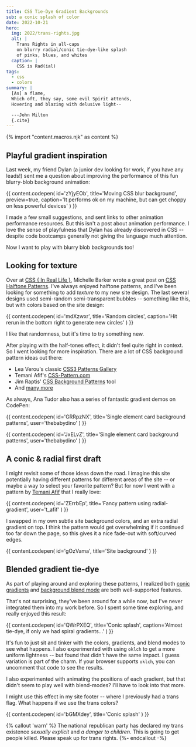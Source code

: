 ```yaml
---
title: CSS Tie-Dye Gradient Backgrounds
sub: a conic splash of color
date: 2022-10-21
hero:
  img: 2022/trans-rights.jpg
  alt: |
    Trans Rights in all-caps
    on blurry radial/conic tie-dye-like splash
    of pinks, blues, and whites
  caption: |
    CSS is Rad(ial)
tags:
  - css
  - colors
summary: |
  [As] a flame,
  Which oft, they say, some evil Spirit attends,
  Hovering and blazing with delusive light--

  ---John Milton
  {.cite}
---
```


{% import "content.macros.njk" as content %}

## Playful gradient inspiration

Last week,
my friend Dylan
(a junior dev looking for work, if you have any leads!)
sent me a question about
improving the performance of this
fun blurry-blob background animation:

{{ content.codepen(
  id='zYjyEOb',
  title='Moving CSS blur background',
  preview=true,
  caption='It performs ok on my machine, but can get choppy on less powerful devices'
) }}

I made a few small suggestions,
and sent links to other animation performance resources.
But this isn't a post about animation performance.
I love the sense of playfulness
that Dylan has already discovered in CSS --
despite code bootcamps generally
not giving the language much attention.

Now I want to play with blurry blob backgrounds too!

## Looking for texture

Over at
[CSS { In Real Life }](https://css-irl.info/),
Michelle Barker
wrote a great post on
[CSS Halftone Patterns](https://css-irl.info/css-halftone-patterns/).
I've always enjoyed halftone patterns,
and I've been looking for something
to add _texture_
to my new site design.
The last several designs used
semi-random semi-transparent bubbles --
something like this,
but with colors based on the site design:

{{ content.codepen(
  id='mdXzwxr',
  title='Random circles',
  caption='Hit rerun in the bottom right to generate new circles'
) }}

I like that randomness,
but it's time to try something new.

After playing with the half-tones effect,
it didn't feel quite right in context.
So I went looking for more inspiration.
There are a lot of CSS background pattern ideas out there:

- Lea Verou's classic
  [CSS3 Patterns Gallery](http://projects.verou.me/css3patterns/)
- Temani Afif's
  [CSS-Pattern.com](https://css-pattern.com/)
- Jim Raptis'
  [CSS Background Patterns](https://www.magicpattern.design/tools/css-backgrounds)
  tool
- And [many more](https://www.magicpattern.design/tools/css-backgrounds)

As always,
Ana Tudor also has
a series of fantastic gradient demos
on CodePen:

{{ content.codepen(
  id='GRRpzNX',
  title='Single element card background patterns',
  user='thebabydino'
) }}

{{ content.codepen(
  id='JxELvZ',
  title='Single element card background patterns',
  user='thebabydino'
) }}

## A conic & radial first draft

I might revisit some of those ideas
down the road.
I imagine this site
potentially having different patterns
for different areas of the site --
or maybe a way to select your favorite pattern?
But for now I went with a pattern by
[Temani Afif](https://twitter.com/ChallengesCss)
that I really love:

{{ content.codepen(
  id='ZErrbEp',
  title='Fancy pattern using radial-gradient',
  user='t_afif'
) }}

I swapped in my own subtle site background colors,
and an extra radial gradient on top.
I think the pattern would get overwhelming
if it continued too far down the page,
so this gives it a nice fade-out
with soft/curved edges.

{{ content.codepen(
  id='gOzVama',
  title='Site background'
) }}

## Blended gradient tie-dye

As part of playing around
and exploring these patterns,
I realized both
[conic gradients](https://developer.mozilla.org/en-US/docs/Web/CSS/gradient/conic-gradient)
and
[background blend mode](https://developer.mozilla.org/en-US/docs/Web/CSS/background-blend-mode)
are both well-supported features.

That's not surprising,
they've been around for a while now,
but I've never integrated them
into my work before.
So I spent some time exploring,
and really enjoyed this result:

{{ content.codepen(
  id='QWrPXEQ',
  title='Conic splash',
  caption='Almost tie-dye, if only we had spiral gradients…'
) }}

It's fun to just sit
and tinker with the colors,
gradients, and blend modes
to see what happens.
I also experimented with using `oklch`
to get a more uniform lightness --
but found that didn't have the same impact.
I guess variation is part of the charm.
If your browser supports `oklch`,
you can uncomment that code to see the results.

I also experimented with animating
the positions of each gradient,
but that didn't seem to play well
with blend-modes?
I'll have to look into that more.

I might use this effect
in my site footer --
where I previously had a trans flag.
What happens if we use the trans colors?

{{ content.codepen(
  id='bGMXdey',
  title='Conic splash'
) }}

{% callout 'warn' %}
The national republican party
has declared my trans existence
_sexually explicit_ and _a danger to children_.
This is going to get people killed.
Please speak up for trans rights.
{%- endcallout -%}
